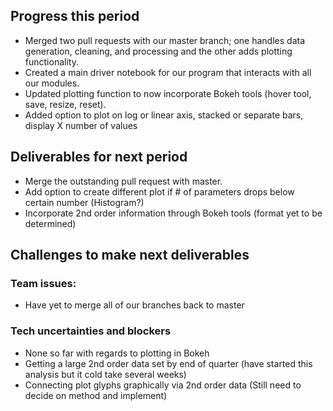 ## Progress this period
- Merged two pull requests with our master branch; one handles data generation, cleaning, and processing and the other adds plotting functionality.
- Created a main driver notebook for our program that interacts with all our modules.
- Updated plotting function to now incorporate Bokeh tools (hover tool, save, resize, reset).
- Added option to plot on log or linear axis, stacked or separate bars, display X number of values

## Deliverables for next period
- Merge the outstanding pull request with master.
- Add option to create different plot if # of parameters drops below certain number (Histogram?)
- Incorporate 2nd order information through Bokeh tools (format yet to be determined)

## Challenges to make next deliverables
### Team issues:
- Have yet to merge all of our branches back to master
### Tech uncertainties and blockers
- None so far with regards to plotting in Bokeh
- Getting a large 2nd order data set by end of quarter (have started this analysis but it cold take several weeks)
- Connecting plot glyphs graphically via 2nd order data (Still need to decide on method and implement)
